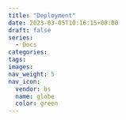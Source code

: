 ```yaml
---
title: "Deployment"
date: 2023-03-05T10:16:15+08:00
draft: false
series:
  - Docs
categories:
tags:
images:
nav_weight: 5
nav_icon:
  vendor: bs
  name: globe
  color: green
---
```


<!--more-->

